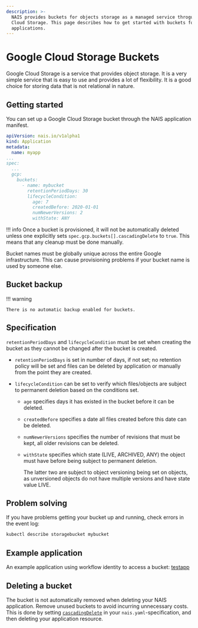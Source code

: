 ```yaml
---
description: >-
  NAIS provides buckets for objects storage as a managed service throguh Google
  Cloud Storage. This page describes how to get started with buckets for your
  applications.
---
```

# Google Cloud Storage Buckets

Google Cloud Storage is a service that provides object storage. It is a very simple service that is easy to use and provides a lot of flexibility. It is a good choice for storing data that is not relational in nature.

## Getting started

You can set up a Google Cloud Storage bucket through the NAIS application manifest.

```yaml
apiVersion: nais.io/v1alpha1
kind: Application
metadata:
  name: myapp
...
spec:
  ...
  gcp:
    buckets:
      - name: mybucket
        retentionPeriodDays: 30
        lifecycleCondition:
          age: 7
          createdBefore: 2020-01-01
          numNewerVersions: 2
          withState: ANY
```

!!! info
    Once a bucket is provisioned, it will not be automatically deleted unless one explicitly sets `spec.gcp.buckets[].cascadingDelete` to `true`. This means that any cleanup must be done manually.

Bucket names must be globally unique across the entire Google infrastructure. This can cause provisioning problems if your bucket name is used by someone else.

## Bucket backup

!!! warning

    There is no automatic backup enabled for buckets.

## Specification

`retentionPeriodDays` and `lifecycleCondition` must be set when creating the bucket as they cannot be changed after the bucket is created.

 * `retentionPeriodDays` is set in number of days, if not set; no retention policy will be set and files can be deleted by application or manually from the point they are created.

 * `lifecycleCondition` can be set to verify which files/objects are subject to permanent deletion based on the conditions set.
     * `age` specifies days it has existed in the bucket before it can be deleted.
     * `createdBefore` specifies a date all files created before this date can be deleted.
     * `numNewerVersions` specifies the number of revisions that must be kept, all older revisions can be deleted.
     * `withState` specifies which state (LIVE, ARCHIVED, ANY) the object must have before being subject to permanent deletion.

        The latter two are subject to object versioning being set on objects, as unversioned objects do not have multiple versions and have state value LIVE.

## Problem solving

If you have problems getting your bucket up and running, check errors in the event log:

```bash
kubectl describe storagebucket mybucket
```

## Example application

An example application using workflow identity to access a bucket: [testapp](https://github.com/nais/testapp)

## Deleting a bucket

The bucket is not automatically removed when deleting your NAIS application.
Remove unused buckets to avoid incurring unnecessary costs.
This is done by setting [`cascadingDelete`](../nais-application/application.md#gcpbucketscascadingdelete) in your `nais.yaml`-specification, and then deleting your application resource.
